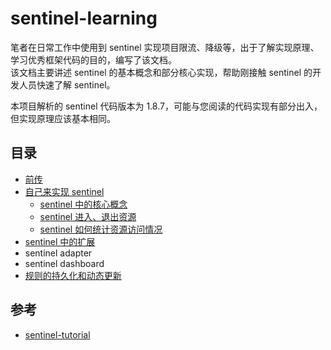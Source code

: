 # sentinel-learning

笔者在日常工作中使用到 sentinel 实现项目限流、降级等，出于了解实现原理、学习优秀框架代码的目的，编写了该文档。   
该文档主要讲述 sentinel 的基本概念和部分核心实现，帮助刚接触 sentinel 的开发人员快速了解 sentinel。

本项目解析的 sentinel 代码版本为 1.8.7，可能与您阅读的代码实现有部分出入，但实现原理应该基本相同。

## 目录
- [前传](./preamble.md)
- [自己来实现 sentinel](./sentinel-core.md)
  - [sentinel 中的核心概念](./concept.md)
  - [sentinel 进入、退出资源](./slot-chain.md) 
  - [sentinel 如何统计资源访问情况](./sliding-window.md)
- [sentinel 中的扩展](./sentinel-spi.md)
- sentinel adapter
- sentinel dashboard
- [规则的持久化和动态更新](./dynamic-datasource.md)

## 参考
- [sentinel-tutorial](https://github.com/all4you/sentinel-tutorial)